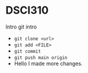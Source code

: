 # DSCI310
Intro git intro
- `git clone <url>` 
- `git add <FILE>`
- `git commit`
- `git push main origin`
- Hello I made more changes. 
